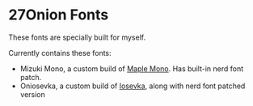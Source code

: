 # 27Onion Fonts
These fonts are specially built for myself.

Currently contains these fonts:

- Mizuki Mono, a custom build of [Maple Mono](https://github.com/subframe7536/maple-font). Has built-in nerd font patch.
- Oniosevka, a custom build of [Iosevka](https://github.com/be5invis/Iosevka), along with nerd font patched version
